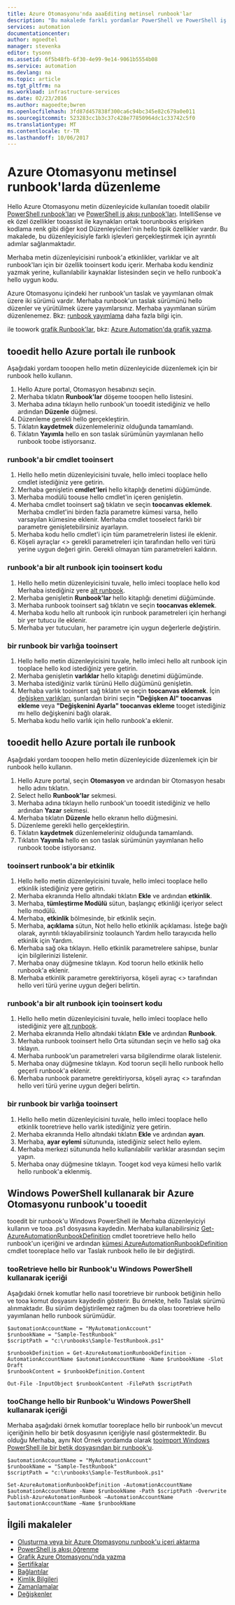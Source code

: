 ```yaml
---
title: Azure Otomasyonu'nda aaaEditing metinsel runbook'lar
description: "Bu makalede farklı yordamlar PowerShell ve PowerShell iş akışı runbook'ları Azure Automation ile çalışmak için hello metin düzenleyicisini kullanarak sağlar."
services: automation
documentationcenter: 
author: mgoedtel
manager: stevenka
editor: tysonn
ms.assetid: 6f5b48fb-6f30-4e99-9e14-9061b5554b08
ms.service: automation
ms.devlang: na
ms.topic: article
ms.tgt_pltfrm: na
ms.workload: infrastructure-services
ms.date: 02/23/2016
ms.author: magoedte;bwren
ms.openlocfilehash: 3fd87d457838f300ca6c94bc345e82c679a0e011
ms.sourcegitcommit: 523283cc1b3c37c428e77850964dc1c33742c5f0
ms.translationtype: MT
ms.contentlocale: tr-TR
ms.lasthandoff: 10/06/2017
---
```

# <a name="editing-textual-runbooks-in-azure-automation"></a>Azure Otomasyonu metinsel runbook'larda düzenleme
Hello Azure Otomasyonu metin düzenleyicide kullanılan tooedit olabilir [PowerShell runbook'ları](automation-runbook-types.md#powershell-runbooks) ve [PowerShell iş akışı runbook'ları](automation-runbook-types.md#powershell-workflow-runbooks). IntelliSense ve ek özel özellikler tooassist ile kaynakları ortak toorunbooks erişirken kodlama renk gibi diğer kod Düzenleyicileri'nin hello tipik özellikler vardır.  Bu makalede, bu düzenleyicisiyle farklı işlevleri gerçekleştirmek için ayrıntılı adımlar sağlanmaktadır.

Merhaba metin düzenleyicisini runbook'a etkinlikler, varlıklar ve alt runbook'ları için bir özellik tooinsert kodu içerir. Merhaba kodu kendiniz yazmak yerine, kullanılabilir kaynaklar listesinden seçin ve hello runbook'a hello uygun kodu.

Azure Otomasyonu içindeki her runbook'un taslak ve yayımlanan olmak üzere iki sürümü vardır. Merhaba runbook'un taslak sürümünü hello düzenler ve yürütülmek üzere yayımlarsınız. Merhaba yayımlanan sürüm düzenlenemez. Bkz: [runbook yayımlama](automation-creating-importing-runbook.md#publishing-a-runbook) daha fazla bilgi için.

ile toowork [grafik Runbook'lar](automation-runbook-types.md#graphical-runbooks), bkz: [Azure Automation'da grafik yazma](automation-graphical-authoring-intro.md).

## <a name="tooedit-a-runbook-with-hello-azure-portal"></a>tooedit hello Azure portalı ile runbook
Aşağıdaki yordam tooopen hello metin düzenleyicide düzenlemek için bir runbook hello kullanın.

1. Hello Azure portal, Otomasyon hesabınızı seçin.
2. Merhaba tıklatın **Runbook'lar** döşeme tooopen hello listesini.
3. Merhaba adına tıklayın hello runbook'un tooedit istediğiniz ve hello ardından **Düzenle** düğmesi.
4. Düzenleme gerekli hello gerçekleştirin.
5. Tıklatın **kaydetmek** düzenlemeleriniz olduğunda tamamlandı.
6. Tıklatın **Yayımla** hello en son taslak sürümünün yayımlanan hello runbook toobe istiyorsanız.

### <a name="tooinsert-a-cmdlet-into-a-runbook"></a>runbook'a bir cmdlet tooinsert
1. Hello hello metin düzenleyicisini tuvale, hello imleci tooplace hello cmdlet istediğiniz yere getirin.
2. Merhaba genişletin **cmdlet'leri** hello kitaplığı denetimi düğümünde.
3. Merhaba modülü toouse hello cmdlet'in içeren genişletin.
4. Merhaba cmdlet tooinsert sağ tıklatın ve seçin **toocanvas eklemek**.  Merhaba cmdlet'ini birden fazla parametre kümesi varsa, hello varsayılan kümesine eklenir.  Merhaba cmdlet tooselect farklı bir parametre genişletebilirsiniz ayarlayın.
5. Merhaba kodu hello cmdlet'i için tüm parametrelerin listesi ile eklenir.
6. Köşeli ayraçlar <> gerekli parametreleri için tarafından hello veri türü yerine uygun değeri girin.  Gerekli olmayan tüm parametreleri kaldırın.

### <a name="tooinsert-code-for-a-child-runbook-into-a-runbook"></a>runbook'a bir alt runbook için tooinsert kodu
1. Hello hello metin düzenleyicisini tuvale, hello imleci tooplace hello kod Merhaba istediğiniz yere [alt runbook](automation-child-runbooks.md).
2. Merhaba genişletin **Runbook'lar** hello kitaplığı denetimi düğümünde.
3. Merhaba runbook tooinsert sağ tıklatın ve seçin **toocanvas eklemek**.
4. Merhaba kodu hello alt runbook için runbook parametreleri için herhangi bir yer tutucu ile eklenir.
5. Merhaba yer tutucuları, her parametre için uygun değerlerle değiştirin.

### <a name="tooinsert-an-asset-into-a-runbook"></a>bir runbook bir varlığa tooinsert
1. Hello hello metin düzenleyicisini tuvale, hello imleci hello alt runbook için tooplace hello kod istediğiniz yere getirin.
2. Merhaba genişletin **varlıklar** hello kitaplığı denetimi düğümünde.
3. Merhaba istediğiniz varlık türünü Hello düğümünü genişletin.
4. Merhaba varlık tooinsert sağ tıklatın ve seçin **toocanvas eklemek**.  İçin [değişken varlıkları](automation-variables.md), şunlardan birini seçin **"Değişken Al" toocanvas ekleme** veya **"Değişkenini Ayarla" toocanvas ekleme** tooget istediğiniz mı hello değişkenini bağlı olarak.
5. Merhaba kodu hello varlık için hello runbook'a eklenir.

## <a name="tooedit-a-runbook-with-hello-azure-portal"></a>tooedit hello Azure portalı ile runbook
Aşağıdaki yordam tooopen hello metin düzenleyicide düzenlemek için bir runbook hello kullanın.

1. Hello Azure portal, seçin **Otomasyon** ve ardından bir Otomasyon hesabı hello adını tıklatın.
2. Select hello **Runbook'lar** sekmesi.
3. Merhaba adına tıklayın hello runbook'un tooedit istediğiniz ve hello ardından **Yazar** sekmesi.
4. Merhaba tıklatın **Düzenle** hello ekranın hello düğmesini.
5. Düzenleme gerekli hello gerçekleştirin.
6. Tıklatın **kaydetmek** düzenlemeleriniz olduğunda tamamlandı.
7. Tıklatın **Yayımla** hello en son taslak sürümünün yayımlanan hello runbook toobe istiyorsanız.

### <a name="tooinsert-an-activity-into-a-runbook"></a>tooinsert runbook'a bir etkinlik
1. Hello hello metin düzenleyicisini tuvale, hello imleci tooplace hello etkinlik istediğiniz yere getirin.
2. Merhaba ekranında Hello altındaki tıklatın **Ekle** ve ardından **etkinlik**.
3. Merhaba, **tümleştirme Modülü** sütun, başlangıç etkinliği içeriyor select hello modülü.
4. Merhaba, **etkinlik** bölmesinde, bir etkinlik seçin.
5. Merhaba, **açıklama** sütun, Not hello hello etkinlik açıklaması. İsteğe bağlı olarak, ayrıntılı tıklayabilirsiniz toolaunch Yardım hello tarayıcıda hello etkinlik için Yardım.
6. Merhaba sağ oka tıklayın.  Hello etkinlik parametrelere sahipse, bunlar için bilgilerinizi listelenir.
7. Merhaba onay düğmesine tıklayın.  Kod toorun hello etkinlik hello runbook'a eklenir.
8. Merhaba etkinlik parametre gerektiriyorsa, köşeli ayraç <> tarafından hello veri türü yerine uygun değeri belirtin.

### <a name="tooinsert-code-for-a-child-runbook-into-a-runbook"></a>runbook'a bir alt runbook için tooinsert kodu
1. Hello hello metin düzenleyicisini tuvale, hello imleci tooplace hello istediğiniz yere [alt runbook](automation-child-runbooks.md).
2. Merhaba ekranında Hello altındaki tıklatın **Ekle** ve ardından **Runbook**.
3. Merhaba runbook tooinsert hello Orta sütundan seçin ve hello sağ oka tıklayın.
4. Merhaba runbook'un parametreleri varsa bilgilendirme olarak listelenir.
5. Merhaba onay düğmesine tıklayın.  Kod toorun seçili hello runbook hello geçerli runbook'a eklenir.
6. Merhaba runbook parametre gerektiriyorsa, köşeli ayraç <> tarafından hello veri türü yerine uygun değeri belirtin.

### <a name="tooinsert-an-asset-into-a-runbook"></a>bir runbook bir varlığa tooinsert
1. Hello hello metin düzenleyicisini tuvale, hello imleci tooplace hello etkinlik tooretrieve hello varlık istediğiniz yere getirin.
2. Merhaba ekranında Hello altındaki tıklatın **Ekle** ve ardından **ayarı**.
3. Merhaba, **ayar eylemi** sütununda, istediğiniz select hello eylem.
4. Merhaba merkezi sütununda hello kullanılabilir varlıklar arasından seçim yapın.
5. Merhaba onay düğmesine tıklayın.  Tooget kod veya kümesi hello varlık hello runbook'a eklenmiş.

## <a name="tooedit-an-azure-automation-runbook-using-windows-powershell"></a>Windows PowerShell kullanarak bir Azure Otomasyonu runbook'u tooedit
tooedit bir runbook'u Windows PowerShell ile Merhaba düzenleyiciyi kullanın ve tooa .ps1 dosyasına kaydedin. Merhaba kullanabilirsiniz [Get-AzureAutomationRunbookDefinition](http://aka.ms/runbookauthor/cmdlet/getazurerunbookdefinition) cmdlet tooretrieve hello hello runbook'un içeriğini ve ardından [kümesi AzureAutomationRunbookDefinition](http://aka.ms/runbookauthor/cmdlet/setazurerunbookdefinition) cmdlet tooreplace hello var Taslak runbook hello ile bir değiştirdi.

### <a name="tooretrieve-hello-contents-of-a-runbook-using-windows-powershell"></a>tooRetrieve hello bir Runbook'u Windows PowerShell kullanarak içeriği
Aşağıdaki örnek komutlar hello nasıl tooretrieve bir runbook betiğinin hello ve tooa komut dosyasını kaydedin gösterir. Bu örnekte, hello Taslak sürümü alınmaktadır. Bu sürüm değiştirilemez rağmen bu da olası tooretrieve hello yayımlanan hello runbook sürümüdür.

    $automationAccountName = "MyAutomationAccount"
    $runbookName = "Sample-TestRunbook"
    $scriptPath = "c:\runbooks\Sample-TestRunbook.ps1"

    $runbookDefinition = Get-AzureAutomationRunbookDefinition -AutomationAccountName $automationAccountName -Name $runbookName -Slot Draft
    $runbookContent = $runbookDefinition.Content

    Out-File -InputObject $runbookContent -FilePath $scriptPath

### <a name="toochange-hello-contents-of-a-runbook-using-windows-powershell"></a>tooChange hello bir Runbook'u Windows PowerShell kullanarak içeriği
Merhaba aşağıdaki örnek komutlar tooreplace hello bir runbook'un mevcut içeriğinin hello bir betik dosyasının içeriğiyle nasıl göstermektedir. Bu olduğu Merhaba, aynı Not Örnek yordamda olarak [tooimport Windows PowerShell ile bir betik dosyasından bir runbook'u](automation-creating-importing-runbook.md).

    $automationAccountName = "MyAutomationAccount"
    $runbookName = "Sample-TestRunbook"
    $scriptPath = "c:\runbooks\Sample-TestRunbook.ps1"

    Set-AzureAutomationRunbookDefinition -AutomationAccountName $automationAccountName -Name $runbookName -Path $scriptPath -Overwrite
    Publish-AzureAutomationRunbook –AutomationAccountName $automationAccountName –Name $runbookName

## <a name="related-articles"></a>İlgili makaleler
* [Oluşturma veya bir Azure Otomasyonu runbook'u içeri aktarma](automation-creating-importing-runbook.md)
* [PowerShell iş akışı öğrenme](automation-powershell-workflow.md)
* [Grafik Azure Otomasyonu'nda yazma](automation-graphical-authoring-intro.md)
* [Sertifikalar](automation-certificates.md)
* [Bağlantılar](automation-connections.md)
* [Kimlik Bilgileri](automation-credentials.md)
* [Zamanlamalar](automation-schedules.md)
* [Değişkenler](automation-variables.md)
